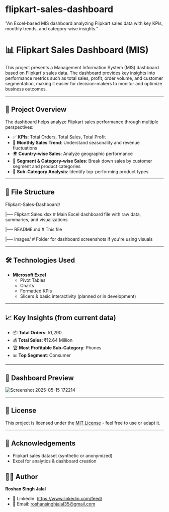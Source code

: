 # flipkart-sales-dashboard
"An Excel-based MIS dashboard analyzing Flipkart sales data with key KPIs, monthly trends, and category-wise insights."

# 📊 Flipkart Sales Dashboard (MIS)

This project presents a Management Information System (MIS) dashboard based on Flipkart's sales data. The dashboard provides key insights into performance metrics such as total sales, profit, order volume, and customer segmentation, making it easier for decision-makers to monitor and optimize business outcomes.

---

## 🧾 Project Overview

The dashboard helps analyze Flipkart sales performance through multiple perspectives:

- ✅ **KPIs**: Total Orders, Total Sales, Total Profit
- 📆 **Monthly Sales Trend**: Understand seasonality and revenue fluctuations
- 🌍 **Country-wise Sales**: Analyze geographic performance
- 🧩 **Segment & Category-wise Sales**: Break down sales by customer segment and product categories
- 📱 **Sub-Category Analysis**: Identify top-performing product types

---

## 📁 File Structure

Flipkart-Sales-Dashboard/

|── Flipkart Sales.xlsx # Main Excel dashboard file with raw data, summaries, and visualizations

|── README.md # This file

|── images/ #  Folder for dashboard screenshots if you're using visuals


---

## 🛠️ Technologies Used

- **Microsoft Excel**
  - Pivot Tables
  - Charts
  - Formatted KPIs
  - Slicers & basic interactivity (planned or in development)

---

## 📈 Key Insights (from current data)

- 📦 **Total Orders**: 51,290
- 💰 **Total Sales**: ₹12.64 Million
- 🏆 **Most Profitable Sub-Category**: Phones
- 📊 **Top Segment**: Consumer

---

## 📸 Dashboard Preview

![Screenshot 2025-05-15 172214](https://github.com/user-attachments/assets/cac4594d-1a1a-456e-93cc-5a69feb9628d)


---

## 📃 License

This project is licensed under the [MIT License](LICENSE) - feel free to use or adapt it.

---

## 🙌 Acknowledgements

- Flipkart sales dataset (synthetic or anonymized)
- Excel for analytics & dashboard creation

## 🧑‍💻 Author
**Roshan Singh Jalal**
- 💼 Linkedin: https://www.linkedin.com/feed/
- 📧 Email: roshansinghjalal35@gmail.com
